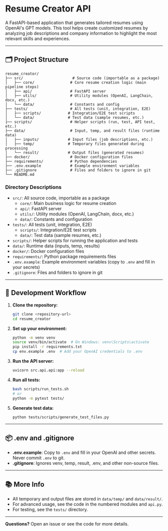 # Resume Creator API

A FastAPI-based application that generates tailored resumes using OpenAI's GPT models. This tool helps create customized resumes by analyzing job descriptions and company information to highlight the most relevant skills and experiences.

---

## 🗂️ Project Structure

```
resume_creator/
├── src/                      # Source code (importable as a package)
│   ├── core/                # Core resume creation logic (main pipeline steps)
│   ├── api/                 # FastAPI server
│   ├── utils/               # Utility modules (OpenAI, LangChain, docx, etc.)
│   └── data/                # Constants and config
├── tests/                   # All tests (unit, integration, E2E)
│   ├── scripts/            # Integration/E2E test scripts
│   └── data/               # Test data (sample resumes, etc.)
├── scripts/                 # Helper scripts (run, test, API test, etc.)
├── data/                    # Input, temp, and result files (runtime data)
│   ├── inputs/             # Input files (job descriptions, etc.)
│   ├── temp/               # Temporary files generated during processing
│   └── result/             # Output files (generated resumes)
├── docker/                  # Docker configuration files
├── requirements/            # Python dependencies
├── .env.example             # Example environment variables
├── .gitignore               # Files and folders to ignore in git
└── README.md
```

### Directory Descriptions

- `src/`: All source code, importable as a package
  - `core/`: Main business logic for resume creation
  - `api/`: FastAPI server
  - `utils/`: Utility modules (OpenAI, LangChain, docx, etc.)
  - `data/`: Constants and configuration
- `tests/`: All tests (unit, integration, E2E)
  - `scripts/`: Integration/E2E test scripts
  - `data/`: Test data (sample resumes, etc.)
- `scripts/`: Helper scripts for running the application and tests
- `data/`: Runtime data (inputs, temp, results)
- `docker/`: Docker configuration files
- `requirements/`: Python package requirements files
- `.env.example`: Example environment variables (copy to `.env` and fill in your secrets)
- `.gitignore`: Files and folders to ignore in git

---

## 🚀 Development Workflow

1. **Clone the repository:**
   ```bash
   git clone <repository-url>
   cd resume_creator
   ```
2. **Set up your environment:**
   ```bash
   python -m venv venv
   source venv/bin/activate  # On Windows: venv\Scripts\activate
   pip install -r requirements.txt
   cp env.example .env  # Add your OpenAI credentials to .env
   ```
3. **Run the API server:**
   ```bash
   uvicorn src.api.api:app --reload
   ```
4. **Run all tests:**
   ```bash
   bash scripts/run_tests.sh
   # or
   python -m pytest tests/
   ```
5. **Generate test data:**
   ```bash
   python tests/scripts/generate_test_files.py
   ```

---

## 📦 .env and .gitignore

- **.env.example**: Copy to `.env` and fill in your OpenAI and other secrets. Never commit `.env` to git.
- **.gitignore**: Ignores venv, temp, result, .env, and other non-source files.

---

## 📚 More Info
- All temporary and output files are stored in `data/temp/` and `data/result/`.
- For advanced usage, see the code in the numbered modules and `api.py`.
- For testing, see the `tests/` directory.

---

**Questions?** Open an issue or see the code for more details.
